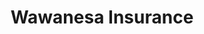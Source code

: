 ---
title: "Wawanesa Insurance"
identification: "waw"
description: "Wawanesa Insurance provides insurance for homes, businesses, automobiles and more."
link: "https://www.wawanesa.com/canada/index.html"
image: "assets/img/logos/wawanesa.png"
width: "100px"
members:
  - name: "Shenyun Wang"
    summary: "Shenyun currently works here."
    statement: "Shenyun is having fun."
    image: "/assets/img/co-op/shenyun.jpg"
  - name: "Tife Akinola"
    summary: "Tife currently works here."
    statement: "Tife is having fun."
    image: "/assets/img/co-op/tife.jpg"
---